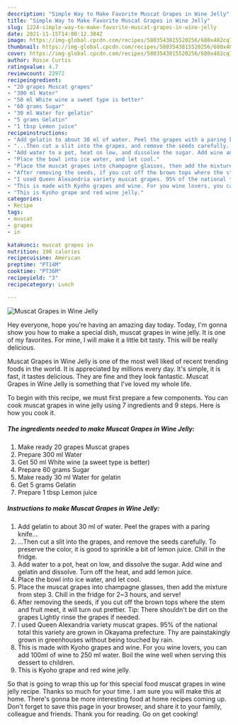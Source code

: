```yaml
---
description: "Simple Way to Make Favorite Muscat Grapes in Wine Jelly"
title: "Simple Way to Make Favorite Muscat Grapes in Wine Jelly"
slug: 1224-simple-way-to-make-favorite-muscat-grapes-in-wine-jelly
date: 2021-11-15T14:00:12.384Z
image: https://img-global.cpcdn.com/recipes/5803543815520256/680x482cq70/muscat-grapes-in-wine-jelly-recipe-main-photo.jpg
thumbnail: https://img-global.cpcdn.com/recipes/5803543815520256/680x482cq70/muscat-grapes-in-wine-jelly-recipe-main-photo.jpg
cover: https://img-global.cpcdn.com/recipes/5803543815520256/680x482cq70/muscat-grapes-in-wine-jelly-recipe-main-photo.jpg
author: Rosie Curtis
ratingvalue: 4.7
reviewcount: 22972
recipeingredient:
- "20 grapes Muscat grapes"
- "300 ml Water"
- "50 ml White wine a sweet type is better"
- "60 grams Sugar"
- "30 ml Water for gelatin"
- "5 grams Gelatin"
- "1 tbsp Lemon juice"
recipeinstructions:
- "Add gelatin to about 30 ml of water. Peel the grapes with a paring knife..."
- "...Then cut a slit into the grapes, and remove the seeds carefully. To preserve the color, it is good to sprinkle a bit of lemon juice. Chill in the fridge."
- "Add water to a pot, heat on low, and dissolve the sugar. Add wine and gelatin and dissolve. Turn off the heat, and add lemon juice."
- "Place the bowl into ice water, and let cool."
- "Place the muscat grapes into champagne glasses, then add the mixture from step 3. Chill in the fridge for 2~3 hours, and serve!"
- "After removing the seeds, if you cut off the brown tops where the stem and fruit meet, it will turn out prettier.  Tip: There shouldn&#39;t be dirt on the grapes Lightly rinse the grapes if needed."
- "I used Queen Alexandria variety muscat grapes. 95% of the national total this variety are grown in Okayama prefecture. Thy are painstakingly grown in greenhouses without being touched by rain."
- "This is made with Kyoho grapes and wine. For you wine lovers, you can add 100ml of wine to 250 ml water. Boil the wine well when serving this dessert to children."
- "This is Kyoho grape and red wine jelly."
categories:
- Recipe
tags:
- muscat
- grapes
- in

katakunci: muscat grapes in 
nutrition: 198 calories
recipecuisine: American
preptime: "PT14M"
cooktime: "PT36M"
recipeyield: "3"
recipecategory: Lunch

---
```



![Muscat Grapes in Wine Jelly](https://img-global.cpcdn.com/recipes/5803543815520256/680x482cq70/muscat-grapes-in-wine-jelly-recipe-main-photo.jpg)

Hey everyone, hope you're having an amazing day today. Today, I'm gonna show you how to make a special dish, muscat grapes in wine jelly. It is one of my favorites. For mine, I will make it a little bit tasty. This will be really delicious.



Muscat Grapes in Wine Jelly is one of the most well liked of recent trending foods in the world. It is appreciated by millions every day. It's simple, it is fast, it tastes delicious. They are fine and they look fantastic. Muscat Grapes in Wine Jelly is something that I've loved my whole life.


To begin with this recipe, we must first prepare a few components. You can cook muscat grapes in wine jelly using 7 ingredients and 9 steps. Here is how you cook it.

<!--inarticleads1-->

##### The ingredients needed to make Muscat Grapes in Wine Jelly:

1. Make ready 20 grapes Muscat grapes
1. Prepare 300 ml Water
1. Get 50 ml White wine (a sweet type is better)
1. Prepare 60 grams Sugar
1. Make ready 30 ml Water for gelatin
1. Get 5 grams Gelatin
1. Prepare 1 tbsp Lemon juice




<!--inarticleads2-->

##### Instructions to make Muscat Grapes in Wine Jelly:

1. Add gelatin to about 30 ml of water. Peel the grapes with a paring knife...
1. ...Then cut a slit into the grapes, and remove the seeds carefully. To preserve the color, it is good to sprinkle a bit of lemon juice. Chill in the fridge.
1. Add water to a pot, heat on low, and dissolve the sugar. Add wine and gelatin and dissolve. Turn off the heat, and add lemon juice.
1. Place the bowl into ice water, and let cool.
1. Place the muscat grapes into champagne glasses, then add the mixture from step 3. Chill in the fridge for 2~3 hours, and serve!
1. After removing the seeds, if you cut off the brown tops where the stem and fruit meet, it will turn out prettier.  Tip: There shouldn&#39;t be dirt on the grapes Lightly rinse the grapes if needed.
1. I used Queen Alexandria variety muscat grapes. 95% of the national total this variety are grown in Okayama prefecture. Thy are painstakingly grown in greenhouses without being touched by rain.
1. This is made with Kyoho grapes and wine. For you wine lovers, you can add 100ml of wine to 250 ml water. Boil the wine well when serving this dessert to children.
1. This is Kyoho grape and red wine jelly.




So that is going to wrap this up for this special food muscat grapes in wine jelly recipe. Thanks so much for your time. I am sure you will make this at home. There's gonna be more interesting food at home recipes coming up. Don't forget to save this page in your browser, and share it to your family, colleague and friends. Thank you for reading. Go on get cooking!
